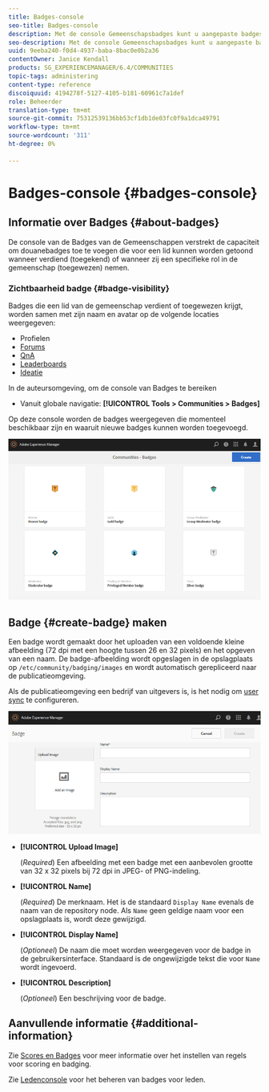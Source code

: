 ```yaml
---
title: Badges-console
seo-title: Badges-console
description: Met de console Gemeenschapsbadges kunt u aangepaste badges toevoegen die kunnen worden weergegeven voor leden die hun geld hebben verdiend (toegekend) of die een specifieke rol in de gemeenschap hebben (toegewezen)
seo-description: Met de console Gemeenschapsbadges kunt u aangepaste badges toevoegen die kunnen worden weergegeven voor leden die hun geld hebben verdiend (toegekend) of die een specifieke rol in de gemeenschap hebben (toegewezen)
uuid: 9eeba240-f0d4-4937-baba-8bac0e0b2a36
contentOwner: Janice Kendall
products: SG_EXPERIENCEMANAGER/6.4/COMMUNITIES
topic-tags: administering
content-type: reference
discoiquuid: 4194278f-5127-4105-b181-60961c7a1def
role: Beheerder
translation-type: tm+mt
source-git-commit: 75312539136bb53cf1db1de03fc0f9a1dca49791
workflow-type: tm+mt
source-wordcount: '311'
ht-degree: 0%

---
```



# Badges-console {#badges-console}

## Informatie over Badges {#about-badges}

De console van de Badges van de Gemeenschappen verstrekt de capaciteit om douanebadges toe te voegen die voor een lid kunnen worden getoond wanneer verdiend (toegekend) of wanneer zij een specifieke rol in de gemeenschap (toegewezen) nemen.

### Zichtbaarheid badge {#badge-visibility}

Badges die een lid van de gemeenschap verdient of toegewezen krijgt, worden samen met zijn naam en avatar op de volgende locaties weergegeven:

* Profielen
* [Forums](forum.md)
* [QnA](working-with-qna.md)
* [Leaderboards](enabling-leaderboard.md)
* [Ideatie](ideation-feature.md)

In de auteursomgeving, om de console van Badges te bereiken

* Vanuit globale navigatie: **[!UICONTROL Tools > Communities > Badges]**

Op deze console worden de badges weergegeven die momenteel beschikbaar zijn en waaruit nieuwe badges kunnen worden toegevoegd.

![chlimage_1-242](assets/chlimage_1-242.png)

## Badge {#create-badge} maken

Een badge wordt gemaakt door het uploaden van een voldoende kleine afbeelding (72 dpi met een hoogte tussen 26 en 32 pixels) en het opgeven van een naam. De badge-afbeelding wordt opgeslagen in de opslagplaats op `/etc/community/badging/images` en wordt automatisch gerepliceerd naar de publicatieomgeving.

Als de publicatieomgeving een bedrijf van uitgevers is, is het nodig om [user sync](sync.md) te configureren.

![chlimage_1-243](assets/chlimage_1-243.png)

* **[!UICONTROL Upload Image]**

   (*Required*) Een afbeelding met een badge met een aanbevolen grootte van 32 x 32 pixels bij 72 dpi in JPEG- of PNG-indeling.

* **[!UICONTROL Name]**

   (*Required*) De merknaam. Het is de standaard `Display Name` evenals de naam van de repository node. Als `Name` geen geldige naam voor een opslagplaats is, wordt deze gewijzigd.

* **[!UICONTROL Display Name]**

   (*Optioneel*) De naam die moet worden weergegeven voor de badge in de gebruikersinterface. Standaard is de ongewijzigde tekst die voor `Name` wordt ingevoerd.

* **[!UICONTROL Description]**

   (*Optioneel*) Een beschrijving voor de badge.

## Aanvullende informatie {#additional-information}

Zie [Scores en Badges](implementing-scoring.md) voor meer informatie over het instellen van regels voor scoring en badging.

Zie [Ledenconsole](members.md) voor het beheren van badges voor leden.
